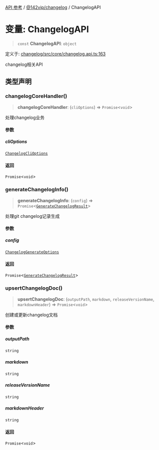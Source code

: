 [API 参考](../wiki/Home) / [@142vip/changelog](../wiki/@142vip.changelog) / ChangelogAPI

# 变量: ChangelogAPI

> `const` **ChangelogAPI**: `object`

定义于: [changelog/src/core/changelog.api.ts:163](https://github.com/142vip/core-x/blob/5281e59d2cdd2de59e1ea761d17ed7fe118d1e60/packages/changelog/src/core/changelog.api.ts#L163)

changelog相关API

## 类型声明

### changelogCoreHandler()

> **changelogCoreHandler**: (`cliOptions`) => `Promise`<`void`>

处理changelog业务

#### 参数

##### cliOptions

[`ChangelogCliOptions`](../wiki/@142vip.changelog.%E6%8E%A5%E5%8F%A3.ChangelogCliOptions)

#### 返回

`Promise`<`void`>

### generateChangelogInfo()

> **generateChangelogInfo**: (`config`) => `Promise`<[`GenerateChangelogResult`](../wiki/@142vip.changelog.%E6%8E%A5%E5%8F%A3.GenerateChangelogResult)>

处理git changelog记录生成

#### 参数

##### config

[`ChangelogGenerateOptions`](../wiki/@142vip.changelog.%E6%8E%A5%E5%8F%A3.ChangelogGenerateOptions)

#### 返回

`Promise`<[`GenerateChangelogResult`](../wiki/@142vip.changelog.%E6%8E%A5%E5%8F%A3.GenerateChangelogResult)>

### upsertChangelogDoc()

> **upsertChangelogDoc**: (`outputPath`, `markdown`, `releaseVersionName`, `markdownHeader`) => `Promise`<`void`>

创建或更新changelog文档

#### 参数

##### outputPath

`string`

##### markdown

`string`

##### releaseVersionName

`string`

##### markdownHeader

`string`

#### 返回

`Promise`<`void`>
